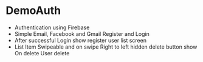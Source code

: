 # DemoAuth

<ul>
  <li>Authentication using Firebase</li>
  <li>Simple Email, Facebook and Gmail Register and Login</li>
  <li>After successful Login show register user list screen</li>
  <li>List Item Swipeable and on swipe Right to left hidden delete button show On delete User delete</li>
</ul>
